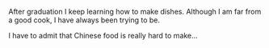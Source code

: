 <p>After graduation I keep learning how to make dishes. Although I am far from a good cook, I have always been trying to be. </p><p>I have to admit that Chinese food is really hard to make...</p>